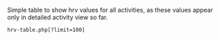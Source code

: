 Simple table to show hrv values for all activities, as these values appear only in detailed activity view so far.

`hrv-table.php[?limit=100]`
